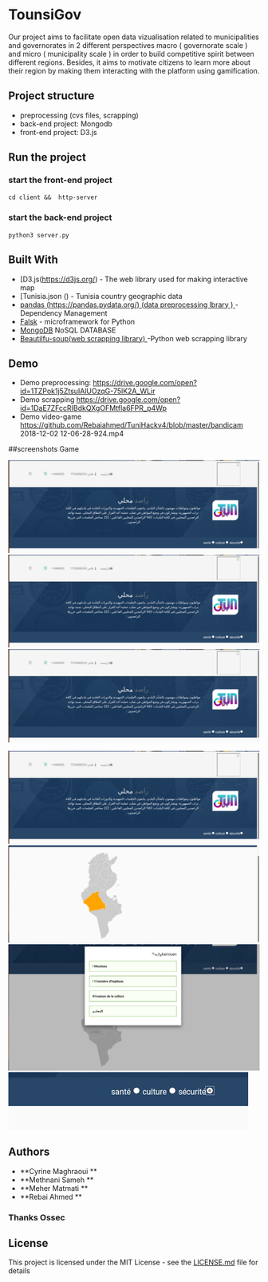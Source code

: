 # TounsiGov

Our project aims to facilitate open data vizualisation related to municipalities and governorates in 2 different perspectives macro ( governorate scale ) and micro ( municipality scale ) in order to build competitive spirit between different regions. Besides, it aims to motivate citizens to learn more about their region by making them interacting with the platform using gamification.


## Project structure 
 - preprocessing (cvs files, scrapping)
 - back-end project: Mongodb
 - front-end project: D3.js



## Run the project 

### start the front-end project
```
cd client &&  http-server
```

### start the back-end project
```
python3 server.py
```


## Built With

* [D3.js(https://d3js.org/) - The web library used for making interactive map 
* [Tunisia.json () - Tunisia country geographic data 
* [pandas (https://pandas.pydata.org/)  (data preprocessing lbrary ) ](https://maven.apache.org/) - Dependency Management
* [Falsk](http://flask.pocoo.org/) - microframework for Python 
* [MongoDB](https://www.mongodb.com/) NoSQL DATABASE
* [Beautilfu-soup(web scrapping library) ](https://www.crummy.com/software/BeautifulSoup/bs4/doc/) -Python web scrapping library 







## Demo 

* Demo preprocessing: https://drive.google.com/open?id=1TZPok1j5ZtsuIAlUOzqG-75lK2A_WLir
* Demo scrapping https://drive.google.com/open?id=1DaE7ZFccRIBdkQXgOFMtfla6FPR_p4Wp
* Demo video-game https://github.com/Rebaiahmed/TuniHackv4/blob/master/bandicam 2018-12-02 12-06-28-924.mp4


##screenshots Game 

![screen1](https://github.com/Rebaiahmed/TuniHackv4/blob/master/code/screenshot1.png)
![screen1](https://github.com/Rebaiahmed/TuniHackv4/blob/master/code/screenshot1.png)
![screen1](https://github.com/Rebaiahmed/TuniHackv4/blob/master/code/screenshot1.png)

![screen1](https://github.com/Rebaiahmed/TuniHackv4/blob/master/code/screenshot1.png)
![screen2](https://github.com/Rebaiahmed/TuniHackv4/blob/master/code/screen2.png)
![screen3](https://github.com/Rebaiahmed/TuniHackv4/blob/master/code/screen3.png)
![screen4](https://github.com/Rebaiahmed/TuniHackv4/blob/master/code/screen4.png)









## Authors

* **Cyrine Maghraoui **
* **Methnani Sameh **
* **Meher Matmati ** 
* **Rebai Ahmed ** 



### Thanks Ossec 




## License

This project is licensed under the MIT License - see the [LICENSE.md](LICENSE.md) file for details
